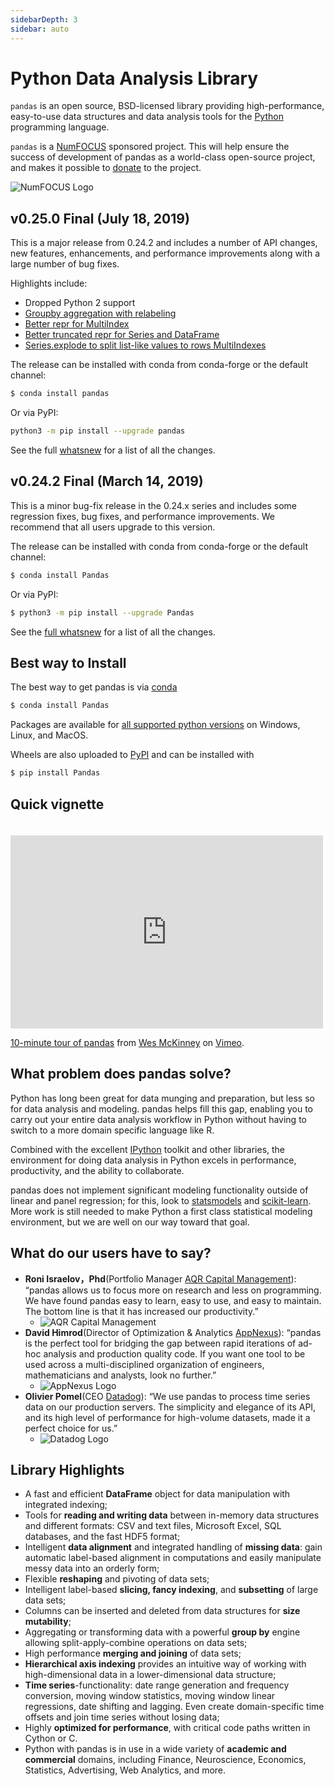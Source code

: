 ```yaml
---
sidebarDepth: 3
sidebar: auto
---
```


# Python Data Analysis Library

``pandas`` is an open source, BSD-licensed library providing high-performance, easy-to-use data structures and data analysis tools for the [Python](https://www.python.org/) programming language.

``pandas`` is a [NumFOCUS](https://www.numfocus.org/open-source-projects.html) sponsored project. This will help ensure the success of development of pandas as a world-class open-source project, and makes it possible to [donate](https://pandas.pydata.org/donate.html) to the project.

![NumFOCUS Logo](/static/images/SponsoredProjectStamp_300px.png)

## v0.25.0 Final (July 18, 2019)

This is a major release from 0.24.2 and includes a number of API changes, new features, enhancements, and performance improvements along with a large number of bug fixes.

Highlights include:

- Dropped Python 2 support
- [Groupby aggregation with relabeling](https://pandas.pydata.org/pandas-docs/version/0.25/whatsnew/v0.25.0.html#groupby-aggregation-with-relabeling)
- [Better repr for MultiIndex](https://pandas.pydata.org/pandas-docs/version/0.25/whatsnew/v0.25.0.html#better-repr-for-multiindex)
- [Better truncated repr for Series and DataFrame](https://pandas.pydata.org/pandas-docs/version/0.25/whatsnew/v0.25.0.html#shorter-truncated-repr-for-series-and-dataframe)
- [Series.explode to split list-like values to rows MultiIndexes](https://pandas.pydata.org/pandas-docs/version/0.25/whatsnew/v0.25.0.html#series-explode-to-split-list-like-values-to-rows)

The release can be installed with conda from conda-forge or the default channel:

``` bash
$ conda install pandas
```

Or via PyPI:

``` bash
python3 -m pip install --upgrade pandas
```

See the full [whatsnew](/en/docs/whatsnew/v0.25.0.html) for a list of all the changes.

## v0.24.2 Final (March 14, 2019)

This is a minor bug-fix release in the 0.24.x series and includes some regression fixes, bug fixes, and performance improvements. We recommend that all users upgrade to this version.

The release can be installed with conda from conda-forge or the default channel:

``` bash
$ conda install Pandas
```

Or via PyPI:

``` bash
$ python3 -m pip install --upgrade Pandas
```

See the [full whatsnew](https://pandas.pydata.org/pandas-docs/version/0.24.2/whatsnew/v0.24.2.html) for a list of all the changes.

## Best way to Install

The best way to get pandas is via [conda](http://pandas.pydata.org/pandas-docs/stable/install.html#installing-pandas-with-anaconda)

``` bash
$ conda install Pandas
```

Packages are available for [all supported python versions](http://pandas.pydata.org/pandas-docs/stable/install.html#python-version-support) on Windows, Linux, and MacOS.

Wheels are also uploaded to [PyPI](https://pypi.org/project/pandas/) and can be installed with

``` bash
$ pip install Pandas
```

## Quick vignette

<iframe src="https://player.vimeo.com/video/59324550" style="margin-top: 20px;" width="500" height="309" frameborder="0" webkitallowfullscreen="" mozallowfullscreen="" allowfullscreen=""></iframe>

[10-minute tour of pandas](https://vimeo.com/59324550) from [Wes McKinney](https://vimeo.com/user10077863) on [Vimeo](https://vimeo.com/).

## What problem does pandas solve?

Python has long been great for data munging and preparation, but less so for data analysis and modeling. pandas helps fill this gap, enabling you to carry out your entire data analysis workflow in Python without having to switch to a more domain specific language like R.

Combined with the excellent [IPython](https://ipython.org/) toolkit and other libraries, the environment for doing data analysis in Python excels in performance, productivity, and the ability to collaborate.

pandas does not implement significant modeling functionality outside of linear and panel regression; for this, look to [statsmodels](http://statsmodels.sf.net/) and [scikit-learn](http://scikit-learn.org/). More work is still needed to make Python a first class statistical modeling environment, but we are well on our way toward that goal.

## What do our users have to say?

- **Roni Israelov，Phd**(Portfolio Manager [AQR Capital Management](https://www.aqr.com/)): “pandas allows us to focus more on research and less on programming. We have found pandas easy to learn, easy to use, and easy to maintain. The bottom line is that it has increased our productivity.”
  - ![AQR Capital Management](/static/images/aqr_capital_management_logo.png)
- **David Himrod**(Director of Optimization & Analytics [AppNexus](https://www.appnexus.com/)): “pandas is the perfect tool for bridging the gap between rapid iterations of ad-hoc analysis and production quality code. If you want one tool to be used across a multi-disciplined organization of engineers, mathematicians and analysts, look no further.”
  - ![AppNexus Logo](/static/images/appnexus_logo.png)
- **Olivier Pomel**(CEO [Datadog](https://www.datadoghq.com/)): “We use pandas to process time series data on our production servers. The simplicity and elegance of its API, and its high level of performance for high-volume datasets, made it a perfect choice for us.”
  - ![Datadog Logo](/static/images/datadog_logo.png)

## Library Highlights

- A fast and efficient **DataFrame** object for data manipulation with integrated indexing;
- Tools for **reading and writing data** between in-memory data structures and different formats: CSV and text files, Microsoft Excel, SQL databases, and the fast HDF5 format;
- Intelligent **data alignment** and integrated handling of **missing data**: gain automatic label-based alignment in computations and easily manipulate messy data into an orderly form;
- Flexible **reshaping** and pivoting of data sets;
- Intelligent label-based **slicing, fancy indexing**, and **subsetting** of large data sets;
- Columns can be inserted and deleted from data structures for **size mutability**;
- Aggregating or transforming data with a powerful **group by** engine allowing split-apply-combine operations on data sets;
- High performance **merging and joining** of data sets;
- **Hierarchical axis indexing** provides an intuitive way of working with high-dimensional data in a lower-dimensional data structure;
- **Time series**-functionality: date range generation and frequency conversion, moving window statistics, moving window linear regressions, date shifting and lagging. Even create domain-specific time offsets and join time series without losing data;
- Highly **optimized for performance**, with critical code paths written in Cython or C.
- Python with pandas is in use in a wide variety of **academic and commercial** domains, including Finance, Neuroscience, Economics, Statistics, Advertising, Web Analytics, and more.